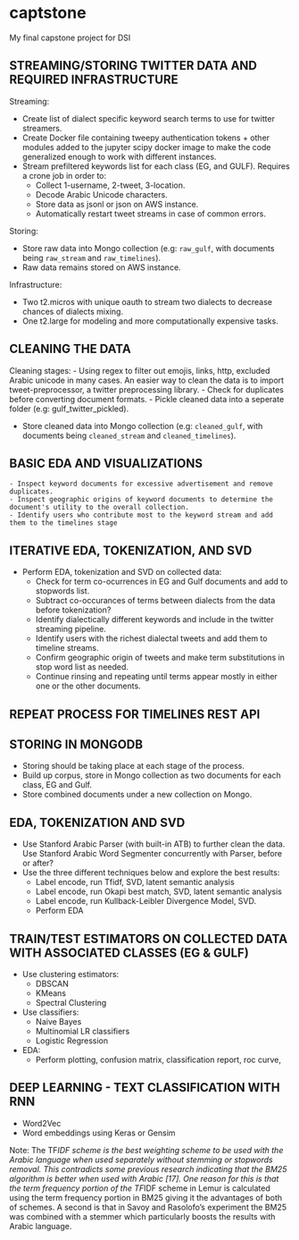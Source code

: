 # captstone
My final capstone project for DSI

## STREAMING/STORING TWITTER DATA AND REQUIRED INFRASTRUCTURE

Streaming:

- Create list of dialect specific keyword search terms to use for twitter streamers.
- Create Docker file containing tweepy authentication tokens + other modules added to the jupyter scipy docker image to make the code generalized enough to work with different instances.
- Stream prefiltered keywords list for each class (EG, and GULF). Requires a crone job in order to:
	- Collect 1-username, 2-tweet, 3-location.  
	- Decode Arabic Unicode characters.
	- Store data as jsonl or json on AWS instance. 
	- Automatically restart tweet streams in case of common errors. 
    
Storing:

- Store raw data into Mongo collection (e.g: `raw_gulf`, with documents being `raw_stream` and `raw_timelines`). 
- Raw data remains stored on AWS instance. 

Infrastructure: 

- Two t2.micros with unique oauth to stream two dialects to decrease chances of dialects mixing. 
- One t2.large for modeling and more computationally expensive tasks. 

## CLEANING THE DATA

Cleaning stages:
	- Using regex to filter out emojis, links, http, excluded Arabic unicode in many cases. An easier way to clean the data is to import tweet-preprocessor, a twitter preprocessing library.
	- Check for duplicates before converting document formats.
	- Pickle cleaned data into a seperate folder (e.g: gulf_twitter_pickled).     
- Store cleaned data into Mongo collection (e.g: `cleaned_gulf`, with documents being `cleaned_stream` and `cleaned_timelines`). 
    
## BASIC EDA AND VISUALIZATIONS
	- Inspect keyword documents for excessive advertisement and remove duplicates. 
	- Inspect geographic origins of keyword documents to determine the document's utility to the overall collection. 
	- Identify users who contribute most to the keyword stream and add them to the timelines stage
    
## ITERATIVE EDA, TOKENIZATION, AND SVD 

- Perform EDA, tokenization and SVD on collected data:
	- Check for term co-ocurrences in EG and Gulf documents and add to stopwords list. 
	- Subtract co-occurances of terms between dialects from the data before tokenization?
	- Identify dialectically different keywords and include in the twitter streaming pipeline.
	- Identify users with the richest dialectal tweets and add them to timeline streams. 
	- Confirm geographic origin of tweets and make term substitutions in stop word list as needed.
	- Continue rinsing and repeating until terms appear mostly in either one or the other documents.

## REPEAT PROCESS FOR TIMELINES REST API

## STORING IN MONGODB

- Storing should be taking place at each stage of the process. 
- Build up corpus, store in Mongo collection as two documents for each class, EG and Gulf.
- Store combined documents under a new collection on Mongo.

## EDA, TOKENIZATION AND SVD

- Use Stanford Arabic Parser (with built-in ATB) to further clean the data. Use Stanford Arabic Word Segmenter concurrently with Parser, before or after? 
- Use the three different techniques below and explore the best results:
	- Label encode, run Tfidf, SVD, latent semantic analysis
	- Label encode, run Okapi best match, SVD, latent semantic analysis
	- Label encode, run Kullback-Leibler Divergence Model, SVD. 
	- Perform EDA

## TRAIN/TEST ESTIMATORS ON COLLECTED DATA WITH ASSOCIATED CLASSES (EG & GULF) 

- Use clustering estimators: 
	- DBSCAN
	- KMeans
	- Spectral Clustering
- Use classifiers: 
	- Naive Bayes
	- Multinomial LR classifiers
	- Logistic Regression
- EDA:
	- Perform plotting, confusion matrix, classification report, roc curve, 

## DEEP LEARNING - TEXT CLASSIFICATION WITH RNN
- Word2Vec
- Word embeddings using Keras or Gensim

Note: The TF*IDF scheme is the best weighting scheme to be
used with the Arabic language when used separately
without stemming or stopwords removal. This
contradicts some previous research indicating that the
BM25 algorithm is better when used with Arabic [17].
One reason for this is that the term frequency portion
of the TF*IDF scheme in Lemur is calculated using the
term frequency portion in BM25 giving it the
advantages of both of schemes. A second is that in
Savoy and Rasolofo’s experiment the BM25 was
combined with a stemmer which particularly boosts the
results with Arabic language.


